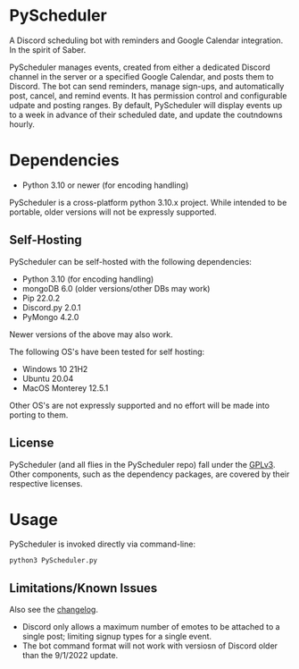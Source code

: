 # PyScheduler
A Discord scheduling bot with reminders and Google Calendar integration. In the
spirit of Saber.

PyScheduler manages events, created from either a dedicated Discord channel in
the server or a specified Google Calendar, and posts them to Discord.  The bot
can send reminders, manage sign-ups, and automatically post, cancel, and remind
events.  It has permission control and configurable udpate and posting ranges.
By default, PyScheduler will display events up to a week in advance of their
scheduled date, and update the coutndowns hourly.

# Dependencies
- Python 3.10 or newer (for encoding handling)

PyScheduler is a cross-platform python 3.10.x project.
While intended to be portable, older versions will not be expressly supported.

## Self-Hosting
PyScheduler can be self-hosted with the following dependencies:
- Python 3.10 (for encoding handling)
- mongoDB 6.0 (older versions/other DBs may work)
- Pip 22.0.2
- Discord.py 2.0.1
- PyMongo 4.2.0

Newer versions of the above may also work. 

The following OS's have been tested for self hosting:
- Windows 10 21H2
- Ubuntu 20.04
- MacOS Monterey 12.5.1

Other OS's are not expressly supported and no effort will be made into porting
to them.

## License
PyScheduler (and all flies in the PyScheduler repo) fall under the [GPLv3](LICENSE.md).
Other components, such as the dependency packages, are covered by their respective licenses.

# Usage
PyScheduler is invoked directly via command-line:
```
python3 PyScheduler.py
```

## Limitations/Known Issues
Also see the [changelog](CHANGELOG.md).
- Discord only allows a maximum number of emotes to be attached to a single
  post; limiting signup types for a single event.
- The bot command format will not work with versiosn of Discord older than the
  9/1/2022 update.
